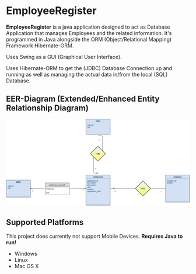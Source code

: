 # EmployeeRegister
**EmployeeRegister** is a java application designed to act as Database Application that manages Employees and the related information. It's programmed in Java alongside the ORM (Object/Relational Mapping) Framework Hibernate-ORM. 

Uses Swing as a GUI (Graphical User Interface). 

Uses Hibernate-ORM to get the (JDBC) Database Connection up and running as well as managing the actual data in/from the local (SQL) Database.

## EER-Diagram (Extended/Enhanced Entity Relationship Diagram) ##
<p align="center">
<img src="https://github.com/Project1JDBC/EmployeeRegister/blob/master/res/img/Projekt1JDBC%2BDB.jpg" title="EER-Diagram">
</p>

## Supported Platforms
This project does currently not support Mobile Devices. **Requires Java to run!**
 * Windows 
 * Linux 
 * Mac OS X
